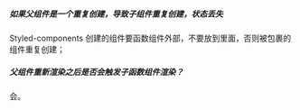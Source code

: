 ##### 如果父组件是一个重复创建，导致子组件重复创建，状态丢失

Styled-components  创建的组件要函数组件外部，不要放到里面，否则被包裹的组件重复创建；

##### 父组件重新渲染之后是否会触发子函数组件渲染？

会。

